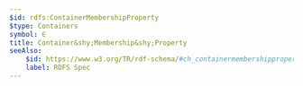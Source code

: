 ```yaml
---
$id: rdfs:ContainerMembershipProperty
$type: Containers
symbol: ∈
title: Container&shy;Membership&shy;Property
seeAlso:
    $id: https://www.w3.org/TR/rdf-schema/#ch_containermembershipproperty
    label: RDFS Spec
---
```

